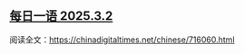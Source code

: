<!--1740947145000-->
[每日一语 2025.3.2](https://chinadigitaltimes.net/chinese/716226.html)
------

<p>阅读全文：<a href="https://chinadigitaltimes.net/chinese/716060.html">https://chinadigitaltimes.net/chinese/716060.html</a></p><p><img decoding="async" src="https://chinadigitaltimes.net/chinese/files/2025/03/3.2.jpg" alt=""></p><div class="addtoany_share_save_container addtoany_content addtoany_content_bottom"><div class="a2a_kit a2a_kit_size_32 addtoany_list" data-a2a-url="https://chinadigitaltimes.net/chinese/716226.html" data-a2a-title="每日一语 2025.3.2"><a class="a2a_button_facebook" href="https://www.addtoany.com/add_to/facebook?linkurl=https%3A%2F%2Fchinadigitaltimes.net%2Fchinese%2F716226.html&amp;linkname=%E6%AF%8F%E6%97%A5%E4%B8%80%E8%AF%AD%202025.3.2" title="Facebook" rel="nofollow noopener" target="_blank"></a><a class="a2a_button_twitter" href="https://www.addtoany.com/add_to/twitter?linkurl=https%3A%2F%2Fchinadigitaltimes.net%2Fchinese%2F716226.html&amp;linkname=%E6%AF%8F%E6%97%A5%E4%B8%80%E8%AF%AD%202025.3.2" title="Twitter" rel="nofollow noopener" target="_blank"></a><a class="a2a_button_telegram" href="https://www.addtoany.com/add_to/telegram?linkurl=https%3A%2F%2Fchinadigitaltimes.net%2Fchinese%2F716226.html&amp;linkname=%E6%AF%8F%E6%97%A5%E4%B8%80%E8%AF%AD%202025.3.2" title="Telegram" rel="nofollow noopener" target="_blank"></a><a class="a2a_button_reddit" href="https://www.addtoany.com/add_to/reddit?linkurl=https%3A%2F%2Fchinadigitaltimes.net%2Fchinese%2F716226.html&amp;linkname=%E6%AF%8F%E6%97%A5%E4%B8%80%E8%AF%AD%202025.3.2" title="Reddit" rel="nofollow noopener" target="_blank"></a><a class="a2a_button_whatsapp" href="https://www.addtoany.com/add_to/whatsapp?linkurl=https%3A%2F%2Fchinadigitaltimes.net%2Fchinese%2F716226.html&amp;linkname=%E6%AF%8F%E6%97%A5%E4%B8%80%E8%AF%AD%202025.3.2" title="WhatsApp" rel="nofollow noopener" target="_blank"></a><a class="a2a_button_email" href="https://www.addtoany.com/add_to/email?linkurl=https%3A%2F%2Fchinadigitaltimes.net%2Fchinese%2F716226.html&amp;linkname=%E6%AF%8F%E6%97%A5%E4%B8%80%E8%AF%AD%202025.3.2" title="Email" rel="nofollow noopener" target="_blank"></a><a class="a2a_button_copy_link" href="https://www.addtoany.com/add_to/copy_link?linkurl=https%3A%2F%2Fchinadigitaltimes.net%2Fchinese%2F716226.html&amp;linkname=%E6%AF%8F%E6%97%A5%E4%B8%80%E8%AF%AD%202025.3.2" title="Copy Link" rel="nofollow noopener" target="_blank"></a><a class="a2a_dd addtoany_share_save addtoany_share" href="https://www.addtoany.com/share"></a></div></div>
